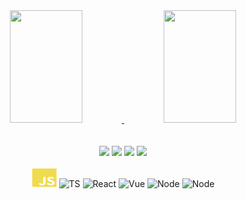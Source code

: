 <div align="center">
  <a href="https://github.com/victorhugofny">
  <img width="48%" height="180em" src="https://github-readme-stats.vercel.app/api?username=victorhugofny&show_icons=true&theme=dark&include_all_commits=true&count_private=true"/>
  <img width="48%" height="180em" src="https://github-readme-stats.vercel.app/api/top-langs/?username=victorhugofny&layout=compact&langs_count=7&theme=dark"/>
</div>
<br>
  
<div style="display: block" align="center"><br>
<a href="https://victorhugofny.vercel.app/"><img src="https://img.shields.io/badge/Portfolio-272727?style=for-the-badge&logo=github&logoColor=white"/></a>
<a href="https://www.linkedin.com/in/victor-hugo-santana/"><img src="https://img.shields.io/badge/Linkedin-0E014E?style=for-the-badge&logo=linkedin&logoColor=white"/></a>
<a href="mailto:victorhugofny@gmail.com?Subject=Meu%20contato&Body=Victor%20Hugo"><img src="https://img.shields.io/badge/gmail-E90808?style=for-the-badge&logo=gmail&logoColor=white"/></a>
<a href="https://www.instagram.com/victorhugofny/"><img src="https://img.shields.io/badge/Instagram-E95708?style=for-the-badge&logo=instagram&logoColor=white"/></a>
</div>

 
 <div style="display: block" align="center"><br>
  <img alt="JS" height="30" width="40" src="https://raw.githubusercontent.com/devicons/devicon/master/icons/javascript/javascript-plain.svg"/>
  <img alt="TS" height="30" width="30" src="https://th.bing.com/th/id/OIP.vWi4WI98R10b24-5WI-mKQHaHa?pid=ImgDet&rs=1"/>
  <img alt="React" height="30" width="35" src="https://upload.wikimedia.org/wikipedia/commons/thumb/a/a7/React-icon.svg/1200px-React-icon.svg.png"/>
  <img alt="Vue" height="30" width="30" src="https://vuejs.org/images/logo.png"/>
  <img alt="Node" height="43" width="43" src="https://www.qrsof.com/images/nodejs.png">
  <img alt="Node" height="34" width="34" src="https://th.bing.com/th/id/OIP.9qunglw0zUH90Bw-CSnhtQHaHa?pid=ImgDet&w=800&h=800&rs=1">
</div>


   
